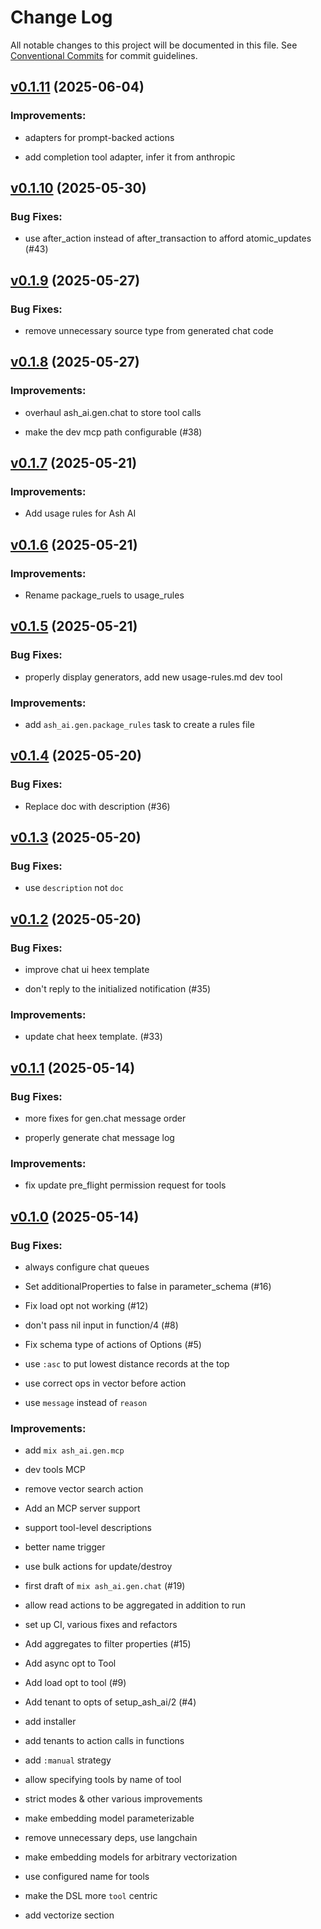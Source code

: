 # Change Log

All notable changes to this project will be documented in this file.
See [Conventional Commits](Https://conventionalcommits.org) for commit guidelines.

<!-- changelog -->

## [v0.1.11](https://github.com/ash-project/ash_ai/compare/v0.1.10...v0.1.11) (2025-06-04)




### Improvements:

* adapters for prompt-backed actions

* add completion tool adapter, infer it from anthropic

## [v0.1.10](https://github.com/ash-project/ash_ai/compare/v0.1.9...v0.1.10) (2025-05-30)




### Bug Fixes:

* use after_action instead of after_transaction to afford atomic_updates (#43)

## [v0.1.9](https://github.com/ash-project/ash_ai/compare/v0.1.8...v0.1.9) (2025-05-27)




### Bug Fixes:

* remove unnecessary source type from generated chat code

## [v0.1.8](https://github.com/ash-project/ash_ai/compare/v0.1.7...v0.1.8) (2025-05-27)




### Improvements:

* overhaul ash_ai.gen.chat to store tool calls

* make the dev mcp path configurable (#38)

## [v0.1.7](https://github.com/ash-project/ash_ai/compare/v0.1.6...v0.1.7) (2025-05-21)




### Improvements:

* Add usage rules for Ash AI

## [v0.1.6](https://github.com/ash-project/ash_ai/compare/v0.1.5...v0.1.6) (2025-05-21)

### Improvements:

* Rename package_ruels to usage_rules


## [v0.1.5](https://github.com/ash-project/ash_ai/compare/v0.1.4...v0.1.5) (2025-05-21)




### Bug Fixes:

* properly display generators, add new usage-rules.md dev tool

### Improvements:

* add `ash_ai.gen.package_rules` task to create a rules file

## [v0.1.4](https://github.com/ash-project/ash_ai/compare/v0.1.3...v0.1.4) (2025-05-20)




### Bug Fixes:

* Replace doc with description (#36)

## [v0.1.3](https://github.com/ash-project/ash_ai/compare/v0.1.2...v0.1.3) (2025-05-20)




### Bug Fixes:

* use `description` not `doc`

## [v0.1.2](https://github.com/ash-project/ash_ai/compare/v0.1.1...v0.1.2) (2025-05-20)




### Bug Fixes:

* improve chat ui heex template

* don't reply to the initialized notification (#35)

### Improvements:

* update chat heex template. (#33)

## [v0.1.1](https://github.com/ash-project/ash_ai/compare/v0.1.0...v0.1.1) (2025-05-14)




### Bug Fixes:

* more fixes for gen.chat message order

* properly generate chat message log

### Improvements:

* fix update pre_flight permission request for tools

## [v0.1.0](https://github.com/ash-project/ash_ai/compare/v0.1.0...v0.1.0) (2025-05-14)




### Bug Fixes:

* always configure chat queues

* Set additionalProperties to false in parameter_schema (#16)

* Fix load opt not working (#12)

* don't pass nil input in function/4 (#8)

* Fix schema type of actions of Options (#5)

* use `:asc` to put lowest distance records at the top

* use correct ops in vector before action

* use `message` instead of `reason`

### Improvements:

* add `mix ash_ai.gen.mcp`

* dev tools MCP

* remove vector search action

* Add an MCP server support

* support tool-level descriptions

* better name trigger

* use bulk actions for update/destroy

* first draft of `mix ash_ai.gen.chat` (#19)

* allow read actions to be aggregated in addition to run

* set up CI, various fixes and refactors

* Add aggregates to filter properties (#15)

* Add async opt to Tool

* Add load opt to tool (#9)

* Add tenant to opts of setup_ash_ai/2 (#4)

* add installer

* add tenants to action calls in functions

* add `:manual` strategy

* allow specifying tools by name of tool

* strict modes & other various improvements

* make embedding model parameterizable

* remove unnecessary deps, use langchain

* make embedding models for arbitrary vectorization

* use configured name for tools

* make the DSL more `tool` centric

* add vectorize section

